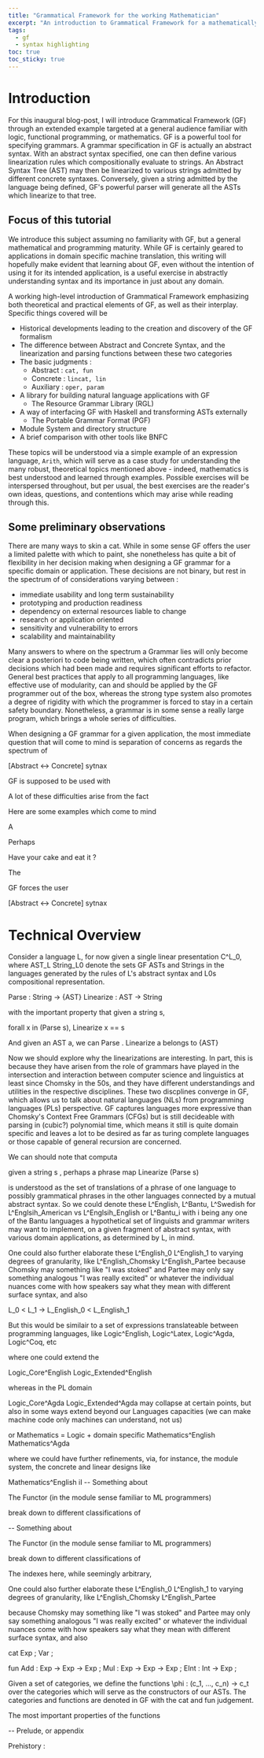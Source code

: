 ```yaml
--- 
title: "Grammatical Framework for the working Mathematician" 
excerpt: "An introduction to Grammatical Framework for a mathematically inclined audience" 
tags: 
  - gf
  - syntax highlighting 
toc: true 
toc_sticky: true
---
```


# Introduction 

For this inaugural blog-post, I will introduce Grammatical Framework (GF) through an extended example targeted at a general audience familiar with logic, functional programming, or mathematics. GF is a powerful tool for specifying grammars. A grammar specification in GF is actually an abstract syntax. With an abstract syntax specified, one can then define various linearization rules which compositionally evaluate to strings. An Abstract Syntax Tree (AST) may then be linearized to various strings admitted by different concrete syntaxes.  Conversely, given a string admitted by the language being defined, GF's powerful parser will generate all the ASTs which linearize to that tree.

## Focus of this tutorial

We introduce this subject assuming no familiarity with GF, but a general mathematical and programming maturity. While GF is certainly geared to applications in domain specific machine translation, this writing will hopefully make evident that learning about GF, even without the intention of using it for its intended application, is a useful exercise in abstractly understanding syntax and its importance in just about any domain. 

A working high-level introduction of Grammatical Framework emphasizing both theoretical and practical elements of GF, as well as their interplay. Specific things covered will be

* Historical developments leading to the creation and discovery of the GF formalism
* The difference between Abstract and Concrete Syntax, and the linearization and parsing functions between these two categories
* The basic judgments : 
  * Abstract : `cat, fun`
  * Concrete : `lincat, lin`
  * Auxiliary : `oper, param`
* A library for building natural language applications with GF
    * The Resource Grammar Library (RGL)
* A way of interfacing GF with Haskell and transforming ASTs externally
    * The Portable Grammar Format (PGF)
* Module System and directory structure
* A brief comparison with other tools like BNFC

These topics will be understood via a simple example of an expression language, `Arith`, which will serve as a case study for understanding the many robust, theoretical topics mentioned above - indeed, mathematics is best understood and learned through examples. Possible exercises will be interspersed throughout, but per usual, the best exercises are the reader's own ideas, questions, and contentions which may arise while reading through this.

## Some preliminary observations

There are many ways to skin a cat. While in some sense GF offers the user a limited palette with which to paint, she nonetheless has quite a bit of flexibility in her decision making when designing a GF grammar for a specific domain or application. These decisions are not binary, but rest in the spectrum of of considerations varying between : 

* immediate usability and long term sustainability
* prototyping and production readiness
* dependency on external resources liable to change
* research or application oriented
* sensitivity and vulnerability to errors
* scalability and maintainability 

Many answers to where on the spectrum a Grammar lies will only become clear a posteriori to code being written, which often contradicts prior decisions which had been made and requires significant efforts to refactor. General best practices that apply to all programming languages, like effective use of modularity, can and should be applied by the GF programmer out of the box, whereas the strong type system also promotes a degree of rigidity with which the programmer is forced to stay in a certain safety boundary. Nonetheless, a grammar is in some sense a really large program, which brings a whole series of difficulties. 

When designing a GF grammar for a given application, the most immediate question that will come to mind is separation of concerns as regards the spectrum of 

[Abstract <-> Concrete] sytnax

GF is supposed to be used with 

A lot of these difficulties arise from the fact 


Here are some examples which come to mind



A 


Perhaps 


Have your cake and eat it ?

The 

GF forces the user 

[Abstract <-> Concrete] sytnax

# Technical Overview


Consider a language L, for now given a single linear presentation C^L_0, where AST_L String_L0 denote the sets GF ASTs and Strings in the languages generated by the rules of L's abstract syntax and L0s compositional representation.

  Parse : String -> {AST} Linearize : AST -> String

with the important property that given a string s,

  forall x in (Parse s), Linearize x == s

And given an AST a, we can Parse . Linearize a belongs to {AST}


Now we should explore why the linearizations are interesting. In part, this is because they have arisen from the role of grammars have played in the intersection and interaction between computer science and linguistics at least since Chomsky in the 50s, and they have different understandings and utilities in the respective disciplines. These two discplines converge in GF, which allows us to talk about natural languages (NLs) from programming languages (PLs) perspective. GF captures languages more expressive than Chomsky's Context Free Grammars (CFGs) but is still decideable with parsing in (cubic?) polynomial time, which means it still is quite domain specific and leaves a lot to be desired as far as turing complete languages or those capable of general recursion are concerned.

We can should note that computa

  given a string s , perhaps a phrase map Linearize (Parse s)
  
is understood as the set of translations of a phrase of one language to possibly grammatical phrases in the other languages connected by a mutual abstract syntax. So we could denote these L^English, L^Bantu, L^Swedish for L^Englsih_American vs L^Englsih_English or L^Bantu_i with i being any one of the Bantu languages a hypothetical set of linguists and grammar writers may want to implement, on a given fragment of abstract syntax, with various domain applications, as determined by L, in mind.

  One could also further elaborate these L^English_0 L^English_1 to varying degrees of granularity, like L^English_Chomsky L^English_Partee because Chomsky may something like "I was stoked" and Partee may only say something analogous "I was really excited" or whatever the individual nuances come with how speakers say what they mean with different surface syntax, and also 

  L_0 < L_1 -> L_English_0 < L_English_1

But this would be similair to a set of expressions translateable between programming languages, like Logic^English, Logic^Latex, Logic^Agda, Logic^Coq, etc



where one could extend the 

Logic_Core^English Logic_Extended^English 

whereas in the PL domain 

Logic_Core^Agda Logic_Extended^Agda may collapse at certain points, but also in some ways extend beyond our Languages capacities (we can make machine code only machines can understand, not us)

or Mathematics = Logic + domain specific Mathematics^English Mathematics^Agda

where we could have further refinements, via, for instance, the module system, the concrete and linear designs like 

Mathematics^English iI -- Something about 

  The Functor (in the module sense familiar to ML programmers) 

  break down to different classifications of 

-- Something about 

  The Functor (in the module sense familiar to ML programmers) 

  break down to different classifications of 

  The indexes here, while seemingly arbitrary, 

  One could also further elaborate these L^English_0 L^English_1 to varying degrees of granularity, like L^English_Chomsky L^English_Partee 

  because Chomsky may something like "I was stoked" and Partee may only say something analogous "I was really excited" or whatever the individual nuances come with how speakers say what they mean with different surface syntax, and also 






cat Exp ; Var ;

fun Add  : Exp -> Exp -> Exp ; Mul  : Exp -> Exp -> Exp ; EInt : Int -> Exp ;

Given a set of categories,  we define the functions \phi : (c_1, ..., c_n) -> c_t over the categories which will serve as the constructors of our ASTs. The categories and functions are denoted in GF with the cat and fun judgement.

The most important properties of the functions 



-- Prelude, or appendix

Prehistory : 

